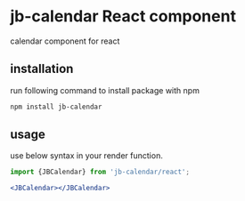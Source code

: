 # jb-calendar React component

calendar component for react 

## installation

run following command to install package with npm
```sh
npm install jb-calendar
```

## usage

use below syntax in your render function.

```jsx
import {JBCalendar} from 'jb-calendar/react';

<JBCalendar></JBCalendar>
```

